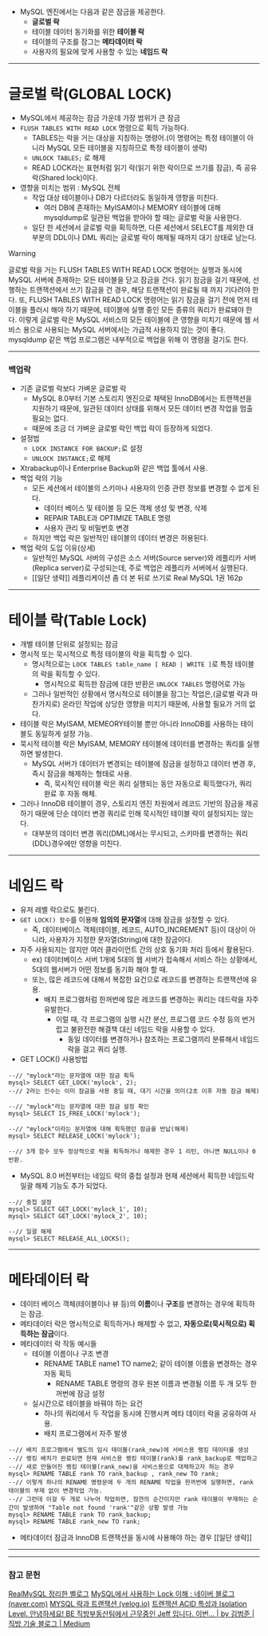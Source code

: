- MySQL 엔진에서는 다음과 같은 잠금을 제공한다. 
	- **글로벌 락**
	- 테이블 데이터 동기화를 위한 **테이블 락**
	- 테이블의 구조를 잠그는 **메타데이터 락**
	- 사용자의 필요에 맞게 사용할 수 있는 **네임드 락**

---

# 글로벌 락(GLOBAL LOCK)
- MySQL에서 제공하는 잠금 가운데 가장 범위가 큰 잠금
- `FLUSH TABLES WITH READ LOCK` 명령으로 획득 가능하다. 
	- TABLES는 락을 거는 대상을 지칭하는 명령어.(이 명령어는 특정 테이블이 아니라 MySQL 모든 테이블을 지칭하므로 특정 테이블이 생략)
	- `UNLOCK TABLES;` 로 해제
	- READ LOCK라는 표현처럼 읽기 락(읽기 위한 락이므로 쓰기를 잠금), 즉 공유 락(Shared lock)이다.
- 영향을 미치는 범위 : MySQL 전체
	- 작업 대상 테이블이나 DB가 다르더라도 동일하게 영향을 미친다.
		- 여러 DB에 존재하는 MyISAM이나 MEMORY 테이블에 대해 mysqldump로 일관된 백업을 받아야 할 때는 글로벌 락을 사용한다. 
	- 일단 한 세션에서 글로벌 락을 획득하면, 다른 세션에서 SELECT를 제외한 대부분의 DDL이나 DML 쿼리는 글로벌 락이 해제될 때까지 대기 상태로 남는다.


> [!warning]
> 글로벌 락을 거는 FLUSH TABLES WITH READ LOCK 명령어는 실행과 동시에 MySQL 서버에 존재하는 모든 테이블을 닫고 잠금을 건다. 
> 읽기 잠금을 걸기 때문에, 선행하는 트랜잭션에서 쓰기 잠금을 건 경우, 해당 트랜잭션이 완료될 때 까지 기다려야 한다. 
> 또, FLUSH TABLES WITH READ LOCK 명령어는 읽기 잠금을 걸기 전에 먼저 테이블을 플러시 해야 하기 때문에, 테이블에 실행 중인 모든 종류의 쿼리가 완료돼야 한다. 
> 이렇게 글로벌 락은 MySQL 서비스의 모든 테이블에 큰 영향을 미치기 때문에 웹 서비스 용으로 사용되는 MySQL 서버에서는 가급적 사용하지 않는 것이 좋다. 
> mysqldump 같은 백업 프로그램은 내부적으로 백업을 위해 이 명령을 걸기도 한다. 

---

 ### 백업락
 - 기존 글로벌 락보다 가벼운 글로벌 락
	 - MySQL 8.0부터 기본 스토리지 엔진으로 채택된 InnoDB에서는 트랜잭션을 지원하기 때문에, 일관된 데이터 상태를 위해서 모든 데이터 변경 작업을 멈출 필요는 없다.
	 - 때문에 조금 더 가벼운 글로벌 락인 백업 락이 등장하게 되었다.
- 설정법
	 - `LOCK INSTANCE FOR BACKUP;`로 설정
	 - `UNLOCK INSTANCE;`로 해제
 - Xtrabackup이나 Enterprise Backup와 같은 백업 툴에서 사용. 
 - 백업 락의 기능
	 - 모든 세션에서 테이블의 스키마나 사용자의 인증 관련 정보를 변경할 수 없게 된다.
		 - 데이터 베이스 및 테이블 등 모든 객체 생성 및 변경, 삭제
		 - REPAIR TABLE과 OPTIMIZE TABLE 명령
		 - 사용자 관리 및 비밀번호 변경
	 - 하지만 백업 락은 일반적인 테이블의 데이터 변경은 허용된다.
 - 백업 락의 도입 이유(상세)
	 - 일반적인 MySQL 서버의 구성은 소스 서버(Source server)와 레플리카 서버(Replica server)로 구성되는데, 주로 백업은 레플리카 서버에서 실행된다. 
	 - [[일단 생략]] 레플리케이션 좀 더 본 뒤로 쓰기로 Real MySQL 1권 162p


---
# 테이블 락(Table Lock)
- 개별 테이블 단위로 설정되는 잠금
- 명시적 또는 묵시적으로 특정 테이블의 락을 획득할 수 있다.
	- 명시적으로는 `LOCK TABLES table_name [ READ | WRITE ]`로 특정 테이블의 락을 획득할 수 있다. 
		- 명시적으로 획득한 잠금에 대한 반환은 `UNLOCK TABLES` 명령어로 가능
	- 그러나 일반적인 상황에서 명시적으로 테이블을 잠그는 작업은,(글로벌 락과 마찬가지로) 온라인 작업에 상당한 영향을 미치기 때문에, 사용할 필요가 거의 없다. 
- 테이블 락은 MyISAM, MEMEORY테이블 뿐만 아니라 InnoDB를 사용하는 테이블도 동일하게 설정 가능.
- 묵시적 테이블 락은 MyISAM, MEMORY 테이블에 데이터를 변경하는 쿼리를 실행하면 발생한다. 
	- MySQL 서버가 데이터가 변경되는 테이블에 잠금을 설정하고 데이터 변경 후, 즉시 잠금을 해제하는 형태로 사용.
		- 즉, 묵시적인 테이블 락은 쿼리 실행되는 동안 자동으로 획득했다가, 쿼리 완료 후 자동 해체.
- 그러나 InnoDB 테이블이 경우, 스토리지 엔진 차원에서 레코드 기반의 잠금을 제공하기 때문에 단순 데이터 변경 쿼리로 인해 묵시적인 테이블 락이 설정되지는 않는다. 
	- 대부분의 데이터 변경 쿼리(DML)에서는 무시되고, 스키마를 변경하는 쿼리(DDL)경우에만 영향을 미친다. 

---

# 네임드 락
- 유저 레벨 락으로도 불린다. 
- `GET LOCK() 함수`를 이용해 **임의의 문자열**에 대해 잠금을 설정할 수 있다. 
	- 즉, 데이터베이스 객체(테이블, 레코드, AUTO_INCREMENT 등)이 대상이 아니라, 사용자가 지정한 문자열(String)에 대한 잠금이다.
- 자주 사용되지는 않지만 여러 클라이언트 간의 상호 동기화 처리 등에서 활용된다. 
	- ex) 데이터베이스 서버 1개에 5대의 웹 서버가 접속해서 서비스 하는 상황에서, 5대의 웹서버가 어떤 정보를 동기화 해야 할 때.
	- 또는, 많은 레코드에 대해서 복잡한 요건으로 레코드를 변경하는 트랜잭션에 유용. 
		- 배치 프로그램처럼 한꺼번에 많은 레코드를 변경하는 쿼리는 데드락을 자주 유발한다.
			- 이럴 때, 각 프로그램의 실행 시간 분산, 프로그램 코드 수정 등의 번거럽고 불완전한 해결책 대신 네임드 락을 사용할 수 있다.
				- 동일 데이터를 변경하거나 참조하는 프로그램끼리 분류해서 네임드 락을 걸고 쿼리 실행.
- GET LOCK() 사용방법
```
--// "mylock"라는 문자열에 대한 잠금 획득
mysql> SELECT GET_LOCK('mylock', 2);
--// 2라는 인수는 이미 잠금을 사용 중일 때, 대기 시간을 의미(2초 이후 자동 잠금 해제)

--// "mylock"라는 문자열에 대한 잠금 설정 확인
mysql> SELECT IS_FREE_LOCK('mylock');

--// "mylock"이라는 문자열에 대해 획득했던 잠금을 반납(해제)
mysql> SELECT RELEASE_LOCK('mylock');

--// 3개 함수 모두 정상적으로 락을 획득하거나 해제한 경우 1 리턴, 아니면 NULL이나 0 반환.

```

- MySQL 8.0 버전부터는 네임드 락의 중첩 설정과 현재 세션에서 획득한 네임드락 일괄 해제 기능도 추가 되었다. 
```
--// 중첩 설정
mysql> SELECT GET_LOCK('mylock_1', 10);
mysql> SELECT GET_LOCK('mylock_2', 10);

--// 일괄 해제
mysql> SELECT RELEASE_ALL_LOCKS();
```

---

# 메타데이터 락
- 데이터 베이스 객체(테이블이나 뷰 등)의 **이름**이나 **구조**를 변경하는 경우에 획득하는 잠금. 
- 메타데이터 락은 명시적으로 획득하거나 해제할 수 없고, **자동으로(묵시적으로) 획득하는 잠금**이다. 
- 메타데이터 락 작동 예시들
	- 테이블 이름이나 구조 변경
		- RENAME TABLE name1 TO name2; 같이 테이블 이름을 변경하는 경우 자동 획득
			- RENAME TABLE 명령의 경우 원본 이름과 변경될 이름 두 개 모두 한꺼번에 잠금 설정
	- 실시간으로 테이블을 바꿔야 하는 요건
		- 하나의 쿼리에서 두 작업을 동시에 진행시켜 메타 데이터 락을 공유하여 사용.
		- 배치 프로그램에서 자주 발생

```
--// 배치 프로그램에서 별도의 임시 테이블(rank_new)에 서비스용 랭킹 데이터를 생성
--// 랭킹 배치가 완료되면 현재 서비스용 랭킹 테이블(rank)를 rank_backup로 백업하고
--// 새로 만들어진 랭킹 테이블(rank_new)을 서비스용으로 대체하고자 하는 경우
mysql> RENAME TABLE rank TO rank_backup , rank_new TO rank;
--// 이렇게 하나의 RENAME 명령문에 두 개의 RENAME 작업을 한꺼번에 실행하면, rank 테이블의 부재 없이 변경작업 가능.
--// 그런데 이걸 두 개로 나누어 작업하면, 잠깐의 순간이지만 rank 테이블이 부재하는 순간이 발생하여 "Table not found 'rank'"같은 상황 발생 가능
mysql> RENAME TABLE rank TO rank_backup;
mysql> RENAME TABLE rank_new TO rank;
```
- 메타데이터 잠금과 InnoDB 트랜잭션을 동시에 사용해야 하는 경우
[[일단 생략]]

---




 



---
### 참고 문헌
[RealMySQL 정리한 벨로그](https://velog.io/@fortice/MySQL-%ED%8A%B8%EB%9E%9C%EC%9E%AD%EC%85%98-%EC%9E%A0%EA%B8%88Lock)
[MySQL에서 사용하는 Lock 이해 : 네이버 블로그 (naver.com)](https://m.blog.naver.com/hanajava/220732781633)
[MYSQL 락과 트랜잭션 (velog.io)](https://velog.io/@denhur62/MYSQL-%EB%9D%BD%EA%B3%BC-%ED%8A%B8%EB%9E%9C%EC%9E%AD%EC%85%98)
[트랜잭션 ACID 특성과 Isolation Level. 안녕하세요! BE 직방부동산팀에서 근무중인 Jeff 입니다. 이번… | by 김범준 | 직방 기술 블로그 | Medium](https://medium.com/zigbang/%ED%8A%B8%EB%9E%9C%EC%9E%AD%EC%85%98-acid-%ED%8A%B9%EC%84%B1%EA%B3%BC-isolation-level-2e918ac1b376)
